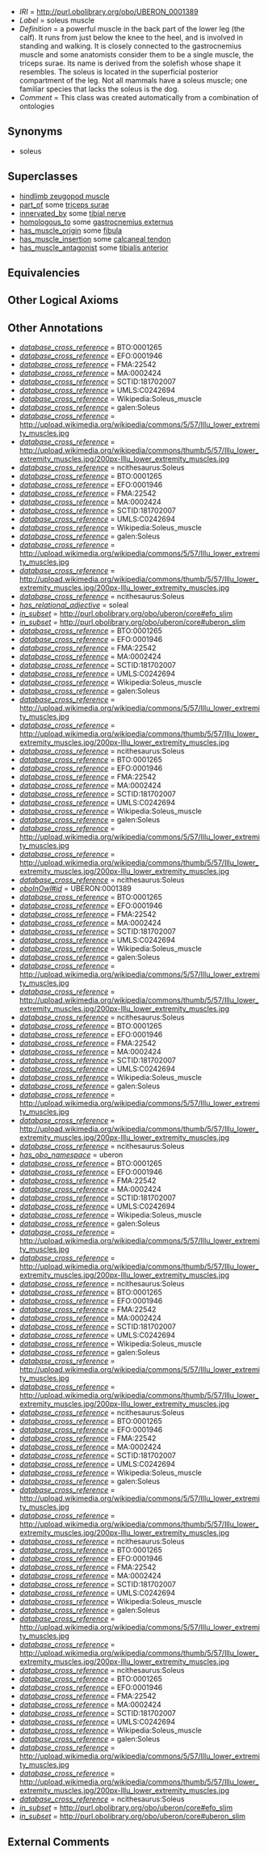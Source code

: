  * *IRI* = http://purl.obolibrary.org/obo/UBERON_0001389
 * *Label* = soleus muscle
 * *Definition* = a powerful muscle in the back part of the lower leg (the calf). It runs from just below the knee to the heel, and is involved in standing and walking. It is closely connected to the gastrocnemius muscle and some anatomists consider them to be a single muscle, the triceps surae. Its name is derived from the solefish whose shape it resembles. The soleus is located in the superficial posterior compartment of the leg. Not all mammals have a soleus muscle; one familiar species that lacks the soleus is the dog.
 * *Comment* = This class was created automatically from a combination of ontologies

## Synonyms

 * soleus

## Superclasses

 * [hindlimb zeugopod muscle](../../UBERON/56/UBERON_0004256.md)
 * [part_of](../../BFO/50/BFO_0000050.md) some [triceps surae](../../UBERON/65/UBERON_0001665.md)
 * [innervated_by](../../RO/05/RO_0002005.md) some [tibial nerve](../../UBERON/23/UBERON_0001323.md)
 * [homologous_to](../../RO/58/RO_0002158.md) some [gastrocnemius externus](../../UBERON/10/UBERON_0011910.md)
 * [has_muscle_origin](../../RO/72/RO_0002372.md) some [fibula](../../UBERON/46/UBERON_0001446.md)
 * [has_muscle_insertion](../../RO/73/RO_0002373.md) some [calcaneal tendon](../../UBERON/01/UBERON_0003701.md)
 * [has_muscle_antagonist](../../core#has/st/core#has_muscle_antagonist.md) some [tibialis anterior](../../UBERON/85/UBERON_0001385.md)

## Equivalencies


## Other Logical Axioms


## Other Annotations

 * *[database_cross_reference](../../ef/oboInOwl#hasDbXref.md)* = BTO:0001265
 * *[database_cross_reference](../../ef/oboInOwl#hasDbXref.md)* = EFO:0001946
 * *[database_cross_reference](../../ef/oboInOwl#hasDbXref.md)* = FMA:22542
 * *[database_cross_reference](../../ef/oboInOwl#hasDbXref.md)* = MA:0002424
 * *[database_cross_reference](../../ef/oboInOwl#hasDbXref.md)* = SCTID:181702007
 * *[database_cross_reference](../../ef/oboInOwl#hasDbXref.md)* = UMLS:C0242694
 * *[database_cross_reference](../../ef/oboInOwl#hasDbXref.md)* = Wikipedia:Soleus_muscle
 * *[database_cross_reference](../../ef/oboInOwl#hasDbXref.md)* = galen:Soleus
 * *[database_cross_reference](../../ef/oboInOwl#hasDbXref.md)* = http://upload.wikimedia.org/wikipedia/commons/5/57/Illu_lower_extremity_muscles.jpg
 * *[database_cross_reference](../../ef/oboInOwl#hasDbXref.md)* = http://upload.wikimedia.org/wikipedia/commons/thumb/5/57/Illu_lower_extremity_muscles.jpg/200px-Illu_lower_extremity_muscles.jpg
 * *[database_cross_reference](../../ef/oboInOwl#hasDbXref.md)* = ncithesaurus:Soleus
 * *[database_cross_reference](../../ef/oboInOwl#hasDbXref.md)* = BTO:0001265
 * *[database_cross_reference](../../ef/oboInOwl#hasDbXref.md)* = EFO:0001946
 * *[database_cross_reference](../../ef/oboInOwl#hasDbXref.md)* = FMA:22542
 * *[database_cross_reference](../../ef/oboInOwl#hasDbXref.md)* = MA:0002424
 * *[database_cross_reference](../../ef/oboInOwl#hasDbXref.md)* = SCTID:181702007
 * *[database_cross_reference](../../ef/oboInOwl#hasDbXref.md)* = UMLS:C0242694
 * *[database_cross_reference](../../ef/oboInOwl#hasDbXref.md)* = Wikipedia:Soleus_muscle
 * *[database_cross_reference](../../ef/oboInOwl#hasDbXref.md)* = galen:Soleus
 * *[database_cross_reference](../../ef/oboInOwl#hasDbXref.md)* = http://upload.wikimedia.org/wikipedia/commons/5/57/Illu_lower_extremity_muscles.jpg
 * *[database_cross_reference](../../ef/oboInOwl#hasDbXref.md)* = http://upload.wikimedia.org/wikipedia/commons/thumb/5/57/Illu_lower_extremity_muscles.jpg/200px-Illu_lower_extremity_muscles.jpg
 * *[database_cross_reference](../../ef/oboInOwl#hasDbXref.md)* = ncithesaurus:Soleus
 * *[has_relational_adjective](../../UBPROP/07/UBPROP_0000007.md)* = soleal
 * *[in_subset](../../et/oboInOwl#inSubset.md)* = http://purl.obolibrary.org/obo/uberon/core#efo_slim
 * *[in_subset](../../et/oboInOwl#inSubset.md)* = http://purl.obolibrary.org/obo/uberon/core#uberon_slim
 * *[database_cross_reference](../../ef/oboInOwl#hasDbXref.md)* = BTO:0001265
 * *[database_cross_reference](../../ef/oboInOwl#hasDbXref.md)* = EFO:0001946
 * *[database_cross_reference](../../ef/oboInOwl#hasDbXref.md)* = FMA:22542
 * *[database_cross_reference](../../ef/oboInOwl#hasDbXref.md)* = MA:0002424
 * *[database_cross_reference](../../ef/oboInOwl#hasDbXref.md)* = SCTID:181702007
 * *[database_cross_reference](../../ef/oboInOwl#hasDbXref.md)* = UMLS:C0242694
 * *[database_cross_reference](../../ef/oboInOwl#hasDbXref.md)* = Wikipedia:Soleus_muscle
 * *[database_cross_reference](../../ef/oboInOwl#hasDbXref.md)* = galen:Soleus
 * *[database_cross_reference](../../ef/oboInOwl#hasDbXref.md)* = http://upload.wikimedia.org/wikipedia/commons/5/57/Illu_lower_extremity_muscles.jpg
 * *[database_cross_reference](../../ef/oboInOwl#hasDbXref.md)* = http://upload.wikimedia.org/wikipedia/commons/thumb/5/57/Illu_lower_extremity_muscles.jpg/200px-Illu_lower_extremity_muscles.jpg
 * *[database_cross_reference](../../ef/oboInOwl#hasDbXref.md)* = ncithesaurus:Soleus
 * *[database_cross_reference](../../ef/oboInOwl#hasDbXref.md)* = BTO:0001265
 * *[database_cross_reference](../../ef/oboInOwl#hasDbXref.md)* = EFO:0001946
 * *[database_cross_reference](../../ef/oboInOwl#hasDbXref.md)* = FMA:22542
 * *[database_cross_reference](../../ef/oboInOwl#hasDbXref.md)* = MA:0002424
 * *[database_cross_reference](../../ef/oboInOwl#hasDbXref.md)* = SCTID:181702007
 * *[database_cross_reference](../../ef/oboInOwl#hasDbXref.md)* = UMLS:C0242694
 * *[database_cross_reference](../../ef/oboInOwl#hasDbXref.md)* = Wikipedia:Soleus_muscle
 * *[database_cross_reference](../../ef/oboInOwl#hasDbXref.md)* = galen:Soleus
 * *[database_cross_reference](../../ef/oboInOwl#hasDbXref.md)* = http://upload.wikimedia.org/wikipedia/commons/5/57/Illu_lower_extremity_muscles.jpg
 * *[database_cross_reference](../../ef/oboInOwl#hasDbXref.md)* = http://upload.wikimedia.org/wikipedia/commons/thumb/5/57/Illu_lower_extremity_muscles.jpg/200px-Illu_lower_extremity_muscles.jpg
 * *[database_cross_reference](../../ef/oboInOwl#hasDbXref.md)* = ncithesaurus:Soleus
 * *[oboInOwl#id](../../id/oboInOwl#id.md)* = UBERON:0001389
 * *[database_cross_reference](../../ef/oboInOwl#hasDbXref.md)* = BTO:0001265
 * *[database_cross_reference](../../ef/oboInOwl#hasDbXref.md)* = EFO:0001946
 * *[database_cross_reference](../../ef/oboInOwl#hasDbXref.md)* = FMA:22542
 * *[database_cross_reference](../../ef/oboInOwl#hasDbXref.md)* = MA:0002424
 * *[database_cross_reference](../../ef/oboInOwl#hasDbXref.md)* = SCTID:181702007
 * *[database_cross_reference](../../ef/oboInOwl#hasDbXref.md)* = UMLS:C0242694
 * *[database_cross_reference](../../ef/oboInOwl#hasDbXref.md)* = Wikipedia:Soleus_muscle
 * *[database_cross_reference](../../ef/oboInOwl#hasDbXref.md)* = galen:Soleus
 * *[database_cross_reference](../../ef/oboInOwl#hasDbXref.md)* = http://upload.wikimedia.org/wikipedia/commons/5/57/Illu_lower_extremity_muscles.jpg
 * *[database_cross_reference](../../ef/oboInOwl#hasDbXref.md)* = http://upload.wikimedia.org/wikipedia/commons/thumb/5/57/Illu_lower_extremity_muscles.jpg/200px-Illu_lower_extremity_muscles.jpg
 * *[database_cross_reference](../../ef/oboInOwl#hasDbXref.md)* = ncithesaurus:Soleus
 * *[database_cross_reference](../../ef/oboInOwl#hasDbXref.md)* = BTO:0001265
 * *[database_cross_reference](../../ef/oboInOwl#hasDbXref.md)* = EFO:0001946
 * *[database_cross_reference](../../ef/oboInOwl#hasDbXref.md)* = FMA:22542
 * *[database_cross_reference](../../ef/oboInOwl#hasDbXref.md)* = MA:0002424
 * *[database_cross_reference](../../ef/oboInOwl#hasDbXref.md)* = SCTID:181702007
 * *[database_cross_reference](../../ef/oboInOwl#hasDbXref.md)* = UMLS:C0242694
 * *[database_cross_reference](../../ef/oboInOwl#hasDbXref.md)* = Wikipedia:Soleus_muscle
 * *[database_cross_reference](../../ef/oboInOwl#hasDbXref.md)* = galen:Soleus
 * *[database_cross_reference](../../ef/oboInOwl#hasDbXref.md)* = http://upload.wikimedia.org/wikipedia/commons/5/57/Illu_lower_extremity_muscles.jpg
 * *[database_cross_reference](../../ef/oboInOwl#hasDbXref.md)* = http://upload.wikimedia.org/wikipedia/commons/thumb/5/57/Illu_lower_extremity_muscles.jpg/200px-Illu_lower_extremity_muscles.jpg
 * *[database_cross_reference](../../ef/oboInOwl#hasDbXref.md)* = ncithesaurus:Soleus
 * *[has_obo_namespace](../../ce/oboInOwl#hasOBONamespace.md)* = uberon
 * *[database_cross_reference](../../ef/oboInOwl#hasDbXref.md)* = BTO:0001265
 * *[database_cross_reference](../../ef/oboInOwl#hasDbXref.md)* = EFO:0001946
 * *[database_cross_reference](../../ef/oboInOwl#hasDbXref.md)* = FMA:22542
 * *[database_cross_reference](../../ef/oboInOwl#hasDbXref.md)* = MA:0002424
 * *[database_cross_reference](../../ef/oboInOwl#hasDbXref.md)* = SCTID:181702007
 * *[database_cross_reference](../../ef/oboInOwl#hasDbXref.md)* = UMLS:C0242694
 * *[database_cross_reference](../../ef/oboInOwl#hasDbXref.md)* = Wikipedia:Soleus_muscle
 * *[database_cross_reference](../../ef/oboInOwl#hasDbXref.md)* = galen:Soleus
 * *[database_cross_reference](../../ef/oboInOwl#hasDbXref.md)* = http://upload.wikimedia.org/wikipedia/commons/5/57/Illu_lower_extremity_muscles.jpg
 * *[database_cross_reference](../../ef/oboInOwl#hasDbXref.md)* = http://upload.wikimedia.org/wikipedia/commons/thumb/5/57/Illu_lower_extremity_muscles.jpg/200px-Illu_lower_extremity_muscles.jpg
 * *[database_cross_reference](../../ef/oboInOwl#hasDbXref.md)* = ncithesaurus:Soleus
 * *[database_cross_reference](../../ef/oboInOwl#hasDbXref.md)* = BTO:0001265
 * *[database_cross_reference](../../ef/oboInOwl#hasDbXref.md)* = EFO:0001946
 * *[database_cross_reference](../../ef/oboInOwl#hasDbXref.md)* = FMA:22542
 * *[database_cross_reference](../../ef/oboInOwl#hasDbXref.md)* = MA:0002424
 * *[database_cross_reference](../../ef/oboInOwl#hasDbXref.md)* = SCTID:181702007
 * *[database_cross_reference](../../ef/oboInOwl#hasDbXref.md)* = UMLS:C0242694
 * *[database_cross_reference](../../ef/oboInOwl#hasDbXref.md)* = Wikipedia:Soleus_muscle
 * *[database_cross_reference](../../ef/oboInOwl#hasDbXref.md)* = galen:Soleus
 * *[database_cross_reference](../../ef/oboInOwl#hasDbXref.md)* = http://upload.wikimedia.org/wikipedia/commons/5/57/Illu_lower_extremity_muscles.jpg
 * *[database_cross_reference](../../ef/oboInOwl#hasDbXref.md)* = http://upload.wikimedia.org/wikipedia/commons/thumb/5/57/Illu_lower_extremity_muscles.jpg/200px-Illu_lower_extremity_muscles.jpg
 * *[database_cross_reference](../../ef/oboInOwl#hasDbXref.md)* = ncithesaurus:Soleus
 * *[database_cross_reference](../../ef/oboInOwl#hasDbXref.md)* = BTO:0001265
 * *[database_cross_reference](../../ef/oboInOwl#hasDbXref.md)* = EFO:0001946
 * *[database_cross_reference](../../ef/oboInOwl#hasDbXref.md)* = FMA:22542
 * *[database_cross_reference](../../ef/oboInOwl#hasDbXref.md)* = MA:0002424
 * *[database_cross_reference](../../ef/oboInOwl#hasDbXref.md)* = SCTID:181702007
 * *[database_cross_reference](../../ef/oboInOwl#hasDbXref.md)* = UMLS:C0242694
 * *[database_cross_reference](../../ef/oboInOwl#hasDbXref.md)* = Wikipedia:Soleus_muscle
 * *[database_cross_reference](../../ef/oboInOwl#hasDbXref.md)* = galen:Soleus
 * *[database_cross_reference](../../ef/oboInOwl#hasDbXref.md)* = http://upload.wikimedia.org/wikipedia/commons/5/57/Illu_lower_extremity_muscles.jpg
 * *[database_cross_reference](../../ef/oboInOwl#hasDbXref.md)* = http://upload.wikimedia.org/wikipedia/commons/thumb/5/57/Illu_lower_extremity_muscles.jpg/200px-Illu_lower_extremity_muscles.jpg
 * *[database_cross_reference](../../ef/oboInOwl#hasDbXref.md)* = ncithesaurus:Soleus
 * *[database_cross_reference](../../ef/oboInOwl#hasDbXref.md)* = BTO:0001265
 * *[database_cross_reference](../../ef/oboInOwl#hasDbXref.md)* = EFO:0001946
 * *[database_cross_reference](../../ef/oboInOwl#hasDbXref.md)* = FMA:22542
 * *[database_cross_reference](../../ef/oboInOwl#hasDbXref.md)* = MA:0002424
 * *[database_cross_reference](../../ef/oboInOwl#hasDbXref.md)* = SCTID:181702007
 * *[database_cross_reference](../../ef/oboInOwl#hasDbXref.md)* = UMLS:C0242694
 * *[database_cross_reference](../../ef/oboInOwl#hasDbXref.md)* = Wikipedia:Soleus_muscle
 * *[database_cross_reference](../../ef/oboInOwl#hasDbXref.md)* = galen:Soleus
 * *[database_cross_reference](../../ef/oboInOwl#hasDbXref.md)* = http://upload.wikimedia.org/wikipedia/commons/5/57/Illu_lower_extremity_muscles.jpg
 * *[database_cross_reference](../../ef/oboInOwl#hasDbXref.md)* = http://upload.wikimedia.org/wikipedia/commons/thumb/5/57/Illu_lower_extremity_muscles.jpg/200px-Illu_lower_extremity_muscles.jpg
 * *[database_cross_reference](../../ef/oboInOwl#hasDbXref.md)* = ncithesaurus:Soleus
 * *[database_cross_reference](../../ef/oboInOwl#hasDbXref.md)* = BTO:0001265
 * *[database_cross_reference](../../ef/oboInOwl#hasDbXref.md)* = EFO:0001946
 * *[database_cross_reference](../../ef/oboInOwl#hasDbXref.md)* = FMA:22542
 * *[database_cross_reference](../../ef/oboInOwl#hasDbXref.md)* = MA:0002424
 * *[database_cross_reference](../../ef/oboInOwl#hasDbXref.md)* = SCTID:181702007
 * *[database_cross_reference](../../ef/oboInOwl#hasDbXref.md)* = UMLS:C0242694
 * *[database_cross_reference](../../ef/oboInOwl#hasDbXref.md)* = Wikipedia:Soleus_muscle
 * *[database_cross_reference](../../ef/oboInOwl#hasDbXref.md)* = galen:Soleus
 * *[database_cross_reference](../../ef/oboInOwl#hasDbXref.md)* = http://upload.wikimedia.org/wikipedia/commons/5/57/Illu_lower_extremity_muscles.jpg
 * *[database_cross_reference](../../ef/oboInOwl#hasDbXref.md)* = http://upload.wikimedia.org/wikipedia/commons/thumb/5/57/Illu_lower_extremity_muscles.jpg/200px-Illu_lower_extremity_muscles.jpg
 * *[database_cross_reference](../../ef/oboInOwl#hasDbXref.md)* = ncithesaurus:Soleus
 * *[in_subset](../../et/oboInOwl#inSubset.md)* = http://purl.obolibrary.org/obo/uberon/core#efo_slim
 * *[in_subset](../../et/oboInOwl#inSubset.md)* = http://purl.obolibrary.org/obo/uberon/core#uberon_slim

## External Comments

